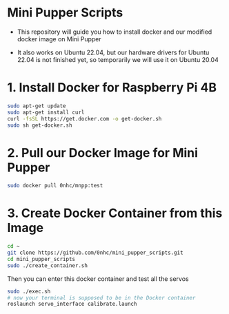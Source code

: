 # Mini Pupper Scripts

* This repository will guide you how to install docker and our modified docker image on Mini Pupper

* It also works on Ubuntu 22.04, but our hardware drivers for Ubuntu 22.04 is not finished yet, so temporarily we will use it on Ubuntu 20.04

# 1. Install Docker for Raspberry Pi 4B

```sh
sudo apt-get update
sudo apt-get install curl
curl -fsSL https://get.docker.com -o get-docker.sh
sudo sh get-docker.sh
```

# 2. Pull our Docker Image for Mini Pupper

```sh
sudo docker pull 0nhc/mnpp:test
```

# 3. Create Docker Container from this Image

```sh
cd ~
git clone https://github.com/0nhc/mini_pupper_scripts.git
cd mini_pupper_scripts
sudo ./create_container.sh
```

Then you can enter this docker container and test all the servos

```sh
sudo ./exec.sh
# now your terminal is supposed to be in the Docker container
roslaunch servo_interface calibrate.launch
```

